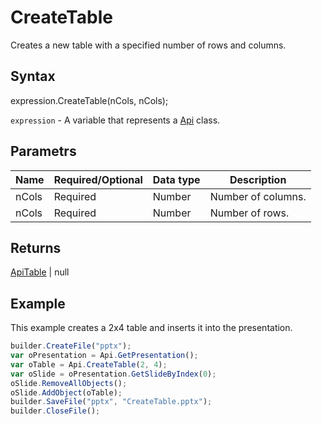 # CreateTable

Creates a new table with a specified number of rows and columns.

## Syntax

expression.CreateTable(nCols, nCols);

`expression` - A variable that represents a [Api](../Api.md) class.

## Parametrs

| **Name** | **Required/Optional** | **Data type** | **Description** |
| ------------- | ------------- | ------------- | ------------- |
| nCols | Required | Number | Number of columns. |
| nCols | Required | Number | Number of rows. |

## Returns

[ApiTable](../../ApiTable/ApiTable.md) &#124; null

## Example

This example creates a 2x4 table and inserts it into the presentation.

```javascript
builder.CreateFile("pptx");
var oPresentation = Api.GetPresentation();
var oTable = Api.CreateTable(2, 4);
var oSlide = oPresentation.GetSlideByIndex(0);
oSlide.RemoveAllObjects();
oSlide.AddObject(oTable);
builder.SaveFile("pptx", "CreateTable.pptx");
builder.CloseFile();
```